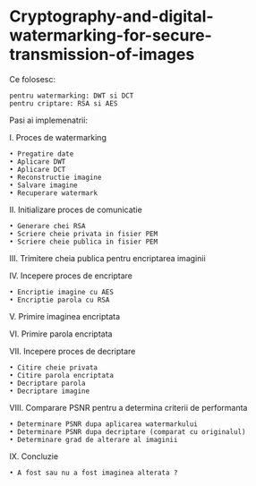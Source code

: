 # Cryptography-and-digital-watermarking-for-secure-transmission-of-images

Ce folosesc:

    pentru watermarking: DWT si DCT
    pentru criptare: RSA si AES



Pasi ai implemenatrii:

  I. Proces de watermarking
  
    • Pregatire date
    • Aplicare DWT
    • Aplicare DCT
    • Reconstructie imagine
    • Salvare imagine
    • Recuperare watermark
    
  II. Initializare proces de comunicatie
  
    • Generare chei RSA
    • Scriere cheie privata in fisier PEM
    • Scriere cheie publica in fisier PEM
    
  III. Trimitere cheia publica pentru encriptarea imaginii
  
  IV. Incepere proces de encriptare
  
    • Encriptie imagine cu AES
    • Encriptie parola cu RSA
    
  V. Primire imaginea encriptata
  
  VI. Primire parola encriptata
  
  VII. Incepere proces de decriptare
  
    • Citire cheie privata
    • Citire parola encriptata
    • Decriptare parola
    • Decriptare imagine
    
  VIII. Comparare PSNR pentru a determina criterii de performanta
  
    • Determinare PSNR dupa aplicarea watermarkului
    • Determinare PSNR dupa decriptare (comparat cu originalul)
    • Determinare grad de alterare al imaginii
    
  IX. Concluzie
  
    • A fost sau nu a fost imaginea alterata ? 
